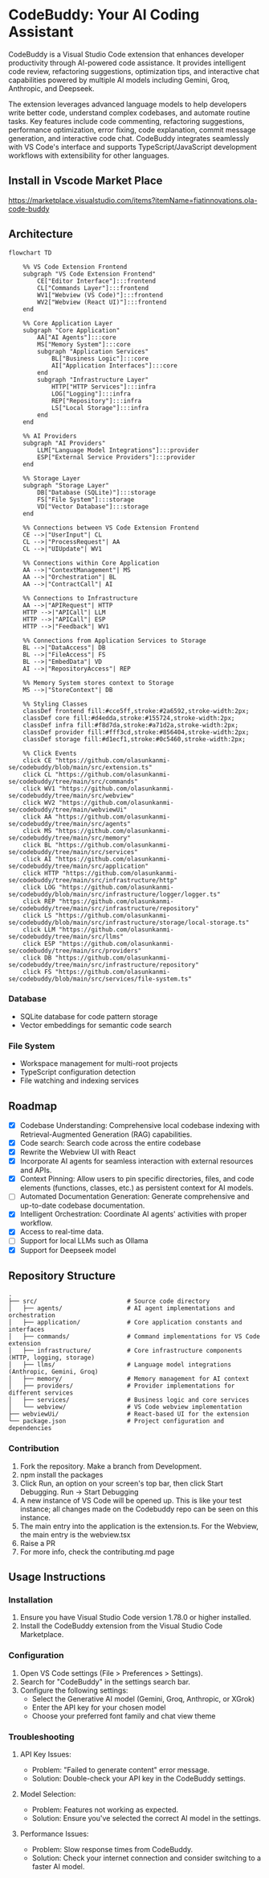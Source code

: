 # CodeBuddy: Your AI Coding Assistant

CodeBuddy is a Visual Studio Code extension that enhances developer productivity through AI-powered code assistance. It provides intelligent code review, refactoring suggestions, optimization tips, and interactive chat capabilities powered by multiple AI models including Gemini, Groq, Anthropic, and Deepseek.

The extension leverages advanced language models to help developers write better code, understand complex codebases, and automate routine tasks. Key features include code commenting, refactoring suggestions, performance optimization, error fixing, code explanation, commit message generation, and interactive code chat. CodeBuddy integrates seamlessly with VS Code's interface and supports TypeScript/JavaScript development workflows with extensibility for other languages.

## Install in Vscode Market Place

https://marketplace.visualstudio.com/items?itemName=fiatinnovations.ola-code-buddy

## Architecture

```mermaid
flowchart TD

    %% VS Code Extension Frontend
    subgraph "VS Code Extension Frontend"
        CE["Editor Interface"]:::frontend
        CL["Commands Layer"]:::frontend
        WV1["Webview (VS Code)"]:::frontend
        WV2["Webview (React UI)"]:::frontend
    end

    %% Core Application Layer
    subgraph "Core Application"
        AA["AI Agents"]:::core
        MS["Memory System"]:::core
        subgraph "Application Services"
            BL["Business Logic"]:::core
            AI["Application Interfaces"]:::core
        end
        subgraph "Infrastructure Layer"
            HTTP["HTTP Services"]:::infra
            LOG["Logging"]:::infra
            REP["Repository"]:::infra
            LS["Local Storage"]:::infra
        end
    end

    %% AI Providers
    subgraph "AI Providers"
        LLM["Language Model Integrations"]:::provider
        ESP["External Service Providers"]:::provider
    end

    %% Storage Layer
    subgraph "Storage Layer"
        DB["Database (SQLite)"]:::storage
        FS["File System"]:::storage
        VD["Vector Database"]:::storage
    end

    %% Connections between VS Code Extension Frontend
    CE -->|"UserInput"| CL
    CL -->|"ProcessRequest"| AA
    CL -->|"UIUpdate"| WV1

    %% Connections within Core Application
    AA -->|"ContextManagement"| MS
    AA -->|"Orchestration"| BL
    AA -->|"ContractCall"| AI

    %% Connections to Infrastructure
    AA -->|"APIRequest"| HTTP
    HTTP -->|"APICall"| LLM
    HTTP -->|"APICall"| ESP
    HTTP -->|"Feedback"| WV1

    %% Connections from Application Services to Storage
    BL -->|"DataAccess"| DB
    BL -->|"FileAccess"| FS
    BL -->|"EmbedData"| VD
    AI -->|"RepositoryAccess"| REP

    %% Memory System stores context to Storage
    MS -->|"StoreContext"| DB

    %% Styling Classes
    classDef frontend fill:#cce5ff,stroke:#2a6592,stroke-width:2px;
    classDef core fill:#d4edda,stroke:#155724,stroke-width:2px;
    classDef infra fill:#f8d7da,stroke:#a71d2a,stroke-width:2px;
    classDef provider fill:#fff3cd,stroke:#856404,stroke-width:2px;
    classDef storage fill:#d1ecf1,stroke:#0c5460,stroke-width:2px;

    %% Click Events
    click CE "https://github.com/olasunkanmi-se/codebuddy/blob/main/src/extension.ts"
    click CL "https://github.com/olasunkanmi-se/codebuddy/tree/main/src/commands"
    click WV1 "https://github.com/olasunkanmi-se/codebuddy/tree/main/src/webview"
    click WV2 "https://github.com/olasunkanmi-se/codebuddy/tree/main/webviewUi"
    click AA "https://github.com/olasunkanmi-se/codebuddy/tree/main/src/agents"
    click MS "https://github.com/olasunkanmi-se/codebuddy/tree/main/src/memory"
    click BL "https://github.com/olasunkanmi-se/codebuddy/tree/main/src/services"
    click AI "https://github.com/olasunkanmi-se/codebuddy/tree/main/src/application"
    click HTTP "https://github.com/olasunkanmi-se/codebuddy/tree/main/src/infrastructure/http"
    click LOG "https://github.com/olasunkanmi-se/codebuddy/blob/main/src/infrastructure/logger/logger.ts"
    click REP "https://github.com/olasunkanmi-se/codebuddy/tree/main/src/infrastructure/repository"
    click LS "https://github.com/olasunkanmi-se/codebuddy/blob/main/src/infrastructure/storage/local-storage.ts"
    click LLM "https://github.com/olasunkanmi-se/codebuddy/tree/main/src/llms"
    click ESP "https://github.com/olasunkanmi-se/codebuddy/tree/main/src/providers"
    click DB "https://github.com/olasunkanmi-se/codebuddy/tree/main/src/infrastructure/repository"
    click FS "https://github.com/olasunkanmi-se/codebuddy/blob/main/src/services/file-system.ts"
```

### Database

- SQLite database for code pattern storage
- Vector embeddings for semantic code search

### File System

- Workspace management for multi-root projects
- TypeScript configuration detection
- File watching and indexing services

## Roadmap

- [x] Codebase Understanding: Comprehensive local codebase indexing with Retrieval-Augmented Generation (RAG) capabilities.
- [x] Code search: Search code across the entire codebase
- [x] Rewrite the Webview UI with React
- [x] Incorporate AI agents for seamless interaction with external resources and APIs.
- [x] Context Pinning: Allow users to pin specific directories, files, and code elements (functions, classes, etc.) as persistent context for AI models.
- [ ] Automated Documentation Generation: Generate comprehensive and up-to-date codebase documentation.
- [x] Intelligent Orchestration: Coordinate AI agents' activities with proper workflow.
- [x] Access to real-time data.
- [ ] Support for local LLMs such as Ollama
- [x] Support for Deepseek model

## Repository Structure

```
.
├── src/                         # Source code directory
│   ├── agents/                  # AI agent implementations and orchestration
│   ├── application/             # Core application constants and interfaces
│   ├── commands/                # Command implementations for VS Code extension
│   ├── infrastructure/          # Core infrastructure components (HTTP, logging, storage)
│   ├── llms/                    # Language model integrations (Anthropic, Gemini, Groq)
│   ├── memory/                  # Memory management for AI context
│   ├── providers/               # Provider implementations for different services
│   ├── services/                # Business logic and core services
│   └── webview/                 # VS Code webview implementation
├── webviewUi/                   # React-based UI for the extension
└── package.json                 # Project configuration and dependencies
```

### Contribution
1. Fork the repository. Make a branch from Development.
2. npm install the packages
3. Click Run, an option on your screen's top bar, then click Start Debugging. Run -> Start Debugging
4. A new instance of VS Code will be opened up. This is like your test instance; all changes made on the Codebuddy repo can be seen on this instance.
5. The main entry into the application is the extension.ts. For the Webview, the main entry is the webview.tsx
6. Raise a PR
7. For more info, check the contributing.md page

## Usage Instructions

### Installation

1. Ensure you have Visual Studio Code version 1.78.0 or higher installed.
2. Install the CodeBuddy extension from the Visual Studio Code Marketplace.

### Configuration

1. Open VS Code settings (File > Preferences > Settings).
2. Search for "CodeBuddy" in the settings search bar.
3. Configure the following settings:
   - Select the Generative AI model (Gemini, Groq, Anthropic, or XGrok)
   - Enter the API key for your chosen model
   - Choose your preferred font family and chat view theme


### Troubleshooting

1. API Key Issues:

   - Problem: "Failed to generate content" error message.
   - Solution: Double-check your API key in the CodeBuddy settings.

2. Model Selection:

   - Problem: Features not working as expected.
   - Solution: Ensure you've selected the correct AI model in the settings.

3. Performance Issues:
   - Problem: Slow response times from CodeBuddy.
   - Solution: Check your internet connection and consider switching to a faster AI model.
